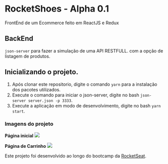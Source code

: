 # RocketShoes - Alpha 0.1
FrontEnd de um Ecommerce feito em ReactJS e Redux

## BackEnd

```json-server``` para fazer a simulação de uma API RESTFULL. com a opção de listagem de produtos.

## Inicializando o projeto.

1. Após clonar este repositorio, digite o comando ```yarn``` para a instalação dos pacotes utilizados.
2. Execute o comando para iniciar o json-server, digite no bash ```json-server server.json -p 3333```.
3. Execute a aplicação em modo de desenvolvimento, digite no bash ```yarn start```. 


### Imagens do projeto
**Página inicial**
![](https://i.imgur.com/NfUz5FP.png)

**Página de Carrinho**
![](https://i.imgur.com/BwVXm7u.png)


Este projeto foi desenvolvido ao longo do bootcamp da [RocketSeat](https://rocketseat.com.br).
